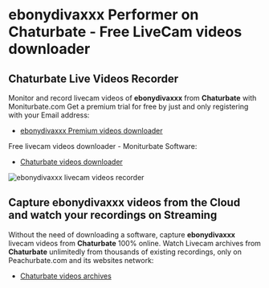 # ebonydivaxxx Performer on Chaturbate - Free LiveCam videos downloader

## Chaturbate Live Videos Recorder

Monitor and record livecam videos of **ebonydivaxxx** from **Chaturbate** with Moniturbate.com
Get a premium trial for free by just and only registering with your Email address:
* [ebonydivaxxx Premium videos downloader](https://moniturbate.com/request-demo-licence-key.html)

Free livecam videos downloader - Moniturbate Software:
* [Chaturbate videos downloader](https://moniturbate.com/moniturbate-download-software.html)

![ebonydivaxxx livecam videos recorder](https://peachurnet.com/templates/moniturbate-software.png)


## Capture ebonydivaxxx videos from the Cloud and watch your recordings on Streaming

Without the need of downloading a software, capture **ebonydivaxxx** livecam videos from **Chaturbate** 100% online.
Watch Livecam archives from **Chaturbate** unlimitedly from thousands of existing recordings, only on Peachurbate.com and its websites network:
* [Chaturbate videos archives](https://peachurnet.com/)